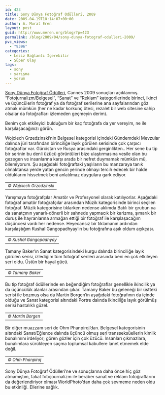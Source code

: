 ```yaml
---
id: 423
title: Sony Dünya Fotoğraf Ödülleri, 2009
date: 2009-04-19T18:14:07+00:00
author: A. Murat Eren
layout: post
guid: http://www.meren.org/blog/?p=423
permalink: /blog/2009/04/sony-dunya-fotograf-odulleri-2009/
pvc_views:
  - "9396"
categories:
  - Leziz Bağlantı İçerebilir
  - Süper Olay
tags:
  - sony
  - yarışma
  - yorum
---
```

[Sony Dünya Fotoğraf Ödülleri](http://www.worldphotographyawards.org/), Cannes 2009 sonuçları açıklanmış. &#8220;Fotojurnalizm/Belgesel&#8221;, &#8220;Sanat&#8221; ve &#8220;Reklam&#8221; kategorilerinde birinci, ikinci ve üçüncülerin fotoğraf ya da fotoğraf serilerine ana sayfalarından göz atmak mümkün (her ne kadar korkunç ötesi, rezalet bir web sitesine sahip olsalar da fotoğrafları izlemeden geçmeyin derim).

Benim çok etkileyici bulduğum bir kaç fotoğrafa da yer vereyim, ne ile karşılaşacağınızı görün.

Wojciech Grzedzinski&#8217;nin Belgesel kategorisi içindeki Gündemdeki Mevzular dalında jüri tarafından birinciliğe layık görülen serisinde çok çarpıcı fotoğraflar var. Gürcistan ve Rusya arasındaki gerginlikten.. Her sene bu tip bir serinin bu denli üzücü görüntüleri bize ulaştırmasına vesile olan bu gezegen ve insanlarına karşı arada bir nefret duymamak mümkün mü, bilemiyorum. Şu aşağıdaki fotoğraftaki yaşlıların bu manzaraya tanık olmaktansa yerde yatan gencin yerinde olmayı tercih edecek bir halde olduklarını hissetmek beni anlatılmaz duygulara gark ediyor.

<table border="0" width="100%">
  <tr>
    <td align="center">
      <img src="{{ site.baseurl }}/images/sony-dunya-fotograf-odulleri-2009-Wojciech_Grzedzinski_gundem-1st.png" alt="" /><br /> <em><small>© Wojciech Grzedzinski</small></em>
    </td>
  </tr>
</table>

Yarışmaya fotoğrafçılar Amatör ve Profesyonel olarak katılıyorlar. Aşağıdaki fotoğraf amatör fotoğrafçılar arasından Müzik kategorisinde birinci seçilen fotoğraf. Müzik kategorisine tıklarken nedense aklımda Batılı bir grubun ya da sanatçının yanarlı-dönerli bir sahnede yapmacık bir karizma, şımarık bir duruş ile hayranlarına armağan ettiği bir fotoğraf ile karşılaşacağım düşüncesi vardı her nedense. Heyecansız bir tıklamanın ardından karşılaştığım Kushal Gangopadhyay&#8217;ın bu fotoğrafına aşık oldum açıkçası.

<table border="0" width="100%">
  <tr>
    <td align="center">
      <img src="{{ site.baseurl }}/images/sony-dunya-fotograf-odulleri-2009-Kushal_Gangopadhyay_music_A.png" alt="" /><br /> <em><small>© Kushal Gangopadhyay</small></em>
    </td>
  </tr>
</table>

Tamany Baker&#8217;ın Sanat kategorisindeki kurgu dalında birinciliğe layık görülen serisi, izlediğim tüm fotoğraf serileri arasında beni en çok etkileyen seri oldu. Üstün bir hayal gücü.

<table border="0" width="100%">
  <tr>
    <td align="center">
      <img src="{{ site.baseurl }}/images/sony-dunya-fotograf-odulleri-2009-Tamany_Baker_fine_art_concept-1st.png" alt="" /><br /> <em><small>© Tamany Baker</small></em>
    </td>
  </tr>
</table>

Bu tip fotoğraf ödüllerinde en beğendiğim fotoğraflar genellikle ikincilik ya da üçüncülük alanlar arasından çıkar. Tamany Baker bu geleneği bir üstteki serisi ile bozmuş olsa da Martin Borgen&#8217;in aşağıdaki fotoğrafının da içinde olduğu ve Sanat kategorisi altındaki Portre dalında ikinciliğe layık görülmüş serisi hastalıklı güzel.

<table border="0" width="100%">
  <tr>
    <td align="center">
      <img src="{{ site.baseurl }}/images/sony-dunya-fotograf-odulleri-2009-Martin_Bogren_fine_art_portrait-2nd.png" alt="" /><br /> <em><small>© Martin Borgen</small></em>
    </td>
  </tr>
</table>

Bir diğer muazzam seri de Ohm Phanpiroj&#8217;dan. Belgesel kategorisinin altındaki Sanat/Eğlence dalında üçüncü olmuş seri transseksüellerin kimlik bunalımını irdeliyor; gören gözler için çok üzücü. İnsanları çıkmazlara, bunalımlara sürükleyen saçma toplumsal kabullere lanet etmemek elde değil.

<table border="0" width="100%">
  <tr>
    <td align="center">
      <img src="{{ site.baseurl }}/images/sony-dunya-fotograf-odulleri-2009-Ohm_Phanpiroj_documentary-3rd.png" alt="" /><br /> <em><small>© Ohm Phanpiroj</small></em>
    </td>
  </tr>
</table>

Sony Dünya Fotoğraf Ödülleri&#8217;ne ve sonuçlarına daha önce hiç göz atmamıştım, fakat fotojournalizm ile beraber sanat ve reklam fotoğraflarını da değerlendiriyor olması WorldPhoto&#8217;dan daha çok sevmeme neden oldu bu etkinliği. Ellerine sağlık.
